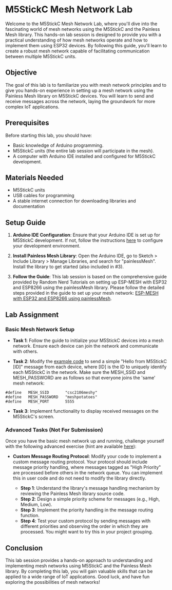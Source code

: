 # M5StickC Mesh Network Lab

Welcome to the M5StickC Mesh Network Lab, where you'll dive into the fascinating world of mesh networks using the M5StickC and the Painless Mesh library. This hands-on lab session is designed to provide you with a practical understanding of how mesh networks operate and how to implement them using ESP32 devices. By following this guide, you'll learn to create a robust mesh network capable of facilitating communication between multiple M5StickC units.

## Objective

The goal of this lab is to familiarize you with mesh network principles and to give you hands-on experience in setting up a mesh network using the Painless Mesh library on M5StickC devices. You will learn to send and receive messages across the network, laying the groundwork for more complex IoT applications.

## Prerequisites

Before starting this lab, you should have:
- Basic knowledge of Arduino programming.
- M5StickC units (the entire lab session will participate in the mesh).
- A computer with Arduino IDE installed and configured for M5StickC development.

## Materials Needed

- M5StickC units
- USB cables for programming
- A stable internet connection for downloading libraries and documentation

## Setup Guide

1. **Arduino IDE Configuration**: Ensure that your Arduino IDE is set up for M5StickC development. If not, follow the instructions [here](https://docs.m5stack.com/en/quick_start/m5stickc/arduino) to configure your development environment.

2. **Install Painless Mesh Library**: Open the Arduino IDE, go to Sketch > Include Library > Manage Libraries, and search for "painlessMesh". Install the library to get started (also included in #3).

3. **Follow the Guide**: This lab session is based on the comprehensive guide provided by Random Nerd Tutorials on setting up ESP-MESH with ESP32 and ESP8266 using the painlessMesh library. Please follow the detailed steps provided in the guide to set up your mesh network: [ESP-MESH with ESP32 and ESP8266 using painlessMesh](https://randomnerdtutorials.com/esp-mesh-esp32-esp8266-painlessmesh/).

## Lab Assignment

### Basic Mesh Network Setup

- **Task 1**: Follow the guide to initialize your M5StickC devices into a mesh network. Ensure each device can join the network and communicate with others.

- **Task 2**: Modify the [example code](mesh.ino) to send a simple "Hello from M5StickC [ID]" message from each device, where [ID] is the ID to uniquely identify each M5StickC in the network. Make sure the MESH_SSID and MESH_PASSWORD are as follows so that everyone joins the 'same' mesh network:
```
#define   MESH_SSID       "csc2106meshy"
#define   MESH_PASSWORD   "meshpotatoes"
#define   MESH_PORT       5555
```

- **Task 3**: Implement functionality to display received messages on the M5StickC's screen.

### Advanced Tasks (Not For Submission)

Once you have the basic mesh network up and running, challenge yourself with the following advanced exercise (hint are available [here](hint.md)):

- **Custom Message Routing Protocol**: Modify your code to implement a custom message routing protocol. Your protocol should include message priority handling, where messages tagged as "High Priority" are processed before others in the network queue. You can implement this in user code and do not need to modify the library directly.

  - **Step 1**: Understand the library's message handling mechanism by reviewing the Painless Mesh library source code.
  - **Step 2**: Design a simple priority scheme for messages (e.g., High, Medium, Low).
  - **Step 3**: Implement the priority handling in the message routing function.
  - **Step 4**: Test your custom protocol by sending messages with different priorities and observing the order in which they are processed. You might want to try this in your project grouping.

## Conclusion

This lab session provides a hands-on approach to understanding and implementing mesh networks using M5StickC and the Painless Mesh library. By completing this lab, you will gain valuable skills that can be applied to a wide range of IoT applications. Good luck, and have fun exploring the possibilities of mesh networks!
